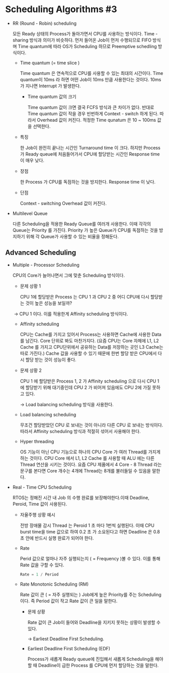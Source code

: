 # **Scheduling Algorithms #3**



- RR (Round - Robin) scheduling 

  모든 Ready 상태의 Process가 돌아가면서 CPU를 사용하는 방식이다. Time - sharing 방식과 의미가 비슷하다. 먼저 들어온 Job이 먼저 수행되므로  FIFO 방식며 Time quantum에 따라 OS가 Scheduling 하므로 Preemptive schedling 방식이다. 

  - Time quantum (= time slice )

    Time quantum 은 연속적으로 CPU를 사용할 수 있는 최대의 시간이다. Time quantum이 10ms 라 하면 어떤 Job이 10ms 만큼 사용한다는 것이다. 10ms 가 지나면 Interrupt 가 발생한다. 

    - Time quantum 값의 크기 

      Time quantum 값이 크면 결국 FCFS 방식과 큰 차이가 없다. 반대로 Time quantum 값이 작을 경우 빈번하게 Context - switch 하게 된다. 따라서 Overhead 값이 커진다. 적정한 Time qunatum 은 10 ~ 100ms 값을 선택한다.

  - 특징 

    한 Job이 완전히 끝나는 시간인 Turnaround time 이 크다. 하지만 Process가 Ready queue에 처음들어가서 CPU에 할당받는 시간인 Response time 이 매우 낮다.  

  - 장점

    한 Process 가 CPU를 독점하는 것을 방지한다. Response time 이 낮다. 

  - 단점 

    Context - switching Overhead 값이 커진다. 

    

- Multilevel Queue
  
  다른 Scheduling을 적용한 Ready Queue를 여러개 사용한다. 이때 각각의 Queue는 Priority 를 가진다. Priority 가 높은 Queue가 CPU를 독점하는 것을 방지하기 위해 각 Queue가 사용할 수 있는 비율을 정해둔다. 
  
  
  
## Advanced Scheduling 

- Multiple - Processor Scheduling 

  CPU의 Core가 늘어나면서 그에 맞춘 Scheduling 방식이다. 

  - 문제 상황 1 

    CPU 1에 할당받은 Process 는 CPU 1 과 CPU 2 중 어디 CPU에 다시 할당받는 것이 높은 성능을 보일까? 

  ​       -> CPU 1 이다. 이를 적용한게 Affinity scheduling 방식이다.  

  - Affinity scheduling 

    CPU는 Cache를 가지고 있어서 Process는 사용하면 Cache에 사용한 Data를 남긴다. Core 단위로 봐도 마찬가지다. (요즘 CPU는 Core 자체에 L1, L2 Cache 를 가지고 CPU단위에서 공유하는 Data를 저장하는 곳인 L3 Cache는 따로 가진다.)  Cache 값을 사용할 수 있기 때문에 한번 할당 받은 CPU에서 다시 할당 받는 것이 성능이 좋다. 

  - 문제 상황 2

    CPU 1 에 할당받은 Process 1, 2 가 Affinity scheduling 으로 다시 CPU 1 에 할당받기 위해 대기중인데 CPU 2 가 비어져 있음에도 CPU 2에 가질 못하고 있다. 
  
    -> Load balancing scheduling 방식을 사용한다. 
  
  -  Load balancing scheduling

      무조건 할당받았던 CPU 로 보내는 것이 아니라 다른 CPU 로 보내는 방식이다. 따라서 Affinity scheduling 방식과 적절히 섞어서 사용해야 한다.

  - Hyper threading 

      OS 기능이 아닌 CPU 기능으로 하나의 CPU Core 가 여러 Thread를 가지게 하는 것이다. CPU Core 에서 L1, L2 Cache 를 사용할 때 ALU 에는 다른 Thread 연산을 시키는 것이다. 요즘 CPU 제품에서 4 Core - 8 Thread 라는 문구를 본다면 Core 개수는 4개에 Thread는 8개를 불러들일 수 있음을 말한다. 
    
      

- Real - Time CPU Scheduling 

  RTOS는 정해진 시간 내 Job 의 수행 완료를 보장해야한다.이때 Deadline, Peroid, Time 값이 사용된다. 

  - 자율주행 상황 예시

    전방 장애물 감시 Thread 는 Peroid 1 초 마다 1번씩 실행된다. 이때 CPU burst time을 time 값으로 하여 0.2 초 가 소요된다고 하면 Deadline 은 0.8 초 안에 반드시 실행 완료가 되어야 한다. 

  - Rate

    Perid 값으로 얼마나 자주 실행되는지 ( = Frequency )볼 수 있다. 이를 통해 Rate 값을 구할 수 있다.  

    ```c++
    Rate = 1 / Period 
    ```
    
  - Rate Monotonic Scheduling (RM)
    
    Rate 값이 큰 ( = 자주 실행되는 ) Job에게 높은 Priority를 주는 Scheduling 이다. 즉 Period 값이 작고 Rate 값이 큰 일을 말한다. 
    
    - 문제 상황 
    
      Rate 값이 큰 Job이 들어와 Deadline을 지키지 못하는 상황이 발생할 수 있다. 
    
      -> Earliest Deadline First Scheduling.
    
    - Earliest Deadline First Scheduling (EDF)  
    
      Process가 새롭게 Ready queue에 진입해서 새롭게 Scheduling을 해야할 때 Deadline이 급한 Process 를 CPU에 먼저 할당하는 것을 말한다. 
    
    
  
  
  
  

